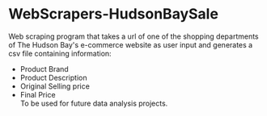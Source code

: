 # WebScrapers-HudsonBaySale 
Web scraping program that takes a url of one of the shopping departments of The Hudson Bay's e-commerce website as user input and generates a csv file containing information:
- Product Brand
- Product Description
- Original Selling price
- Final Price <br>
To be used for future data analysis projects.
